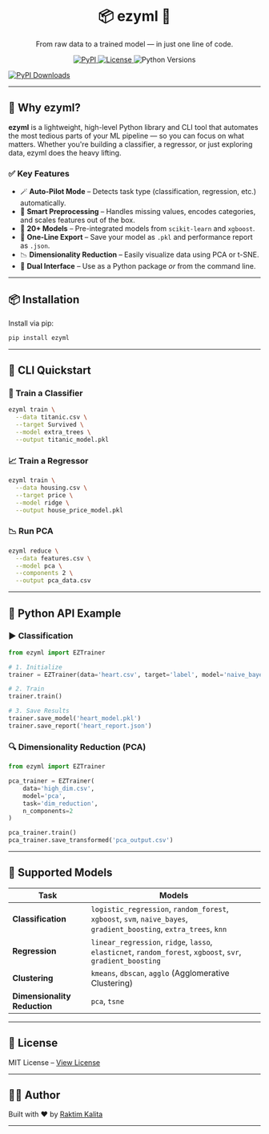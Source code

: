 <div align="center">

# 📦 ezyml 🚀

From raw data to a trained model — in just one line of code.

<a href="https://pypi.org/project/ezyml/">
  <img alt="PyPI" src="https://img.shields.io/pypi/v/ezyml?color=blue&label=PyPI&logo=pypi">
</a>
<a href="https://github.com/Rktim/ezyml/blob/main/LICENSE">
  <img alt="License" src="https://img.shields.io/github/license/Rktim/ezyml?color=blue">
</a>
<img alt="Python Versions" src="https://img.shields.io/pypi/pyversions/ezyml?logo=python&logoColor=white">


</div>


[![PyPI Downloads](https://static.pepy.tech/badge/ezyml)](https://pepy.tech/projects/ezyml)

---

## 🌟 Why ezyml?

**ezyml** is a lightweight, high-level Python library and CLI tool that automates the most tedious parts of your ML pipeline — so you can focus on what matters. Whether you're building a classifier, a regressor, or just exploring data, ezyml does the heavy lifting.

### ✅ Key Features

* 🪄 **Auto-Pilot Mode** – Detects task type (classification, regression, etc.) automatically.
* 🧹 **Smart Preprocessing** – Handles missing values, encodes categories, and scales features out of the box.
* 🧰 **20+ Models** – Pre-integrated models from `scikit-learn` and `xgboost`.
* 💾 **One-Line Export** – Save your model as `.pkl` and performance report as `.json`.
* 📉 **Dimensionality Reduction** – Easily visualize data using PCA or t-SNE.
* 🧪 **Dual Interface** – Use as a Python package *or* from the command line.

---

## 📦 Installation

Install via pip:

```bash
pip install ezyml
```

---

## 🚀 CLI Quickstart

### 🧠 Train a Classifier

```bash
ezyml train \
  --data titanic.csv \
  --target Survived \
  --model extra_trees \
  --output titanic_model.pkl
```

### 📈 Train a Regressor

```bash
ezyml train \
  --data housing.csv \
  --target price \
  --model ridge \
  --output house_price_model.pkl
```

### 📉 Run PCA

```bash
ezyml reduce \
  --data features.csv \
  --model pca \
  --components 2 \
  --output pca_data.csv
```

---

## 🧪 Python API Example

### ▶️ Classification

```python
from ezyml import EZTrainer

# 1. Initialize
trainer = EZTrainer(data='heart.csv', target='label', model='naive_bayes')

# 2. Train
trainer.train()

# 3. Save Results
trainer.save_model('heart_model.pkl')
trainer.save_report('heart_report.json')
```

### 🔍 Dimensionality Reduction (PCA)

```python
from ezyml import EZTrainer

pca_trainer = EZTrainer(
    data='high_dim.csv',
    model='pca',
    task='dim_reduction',
    n_components=2
)

pca_trainer.train()
pca_trainer.save_transformed('pca_output.csv')
```

---

## 🧰 Supported Models

| Task                         | Models                                                                                                             |
| ---------------------------- | ------------------------------------------------------------------------------------------------------------------ |
| **Classification**           | `logistic_regression`, `random_forest`, `xgboost`, `svm`, `naive_bayes`, `gradient_boosting`, `extra_trees`, `knn` |
| **Regression**               | `linear_regression`, `ridge`, `lasso`, `elasticnet`, `random_forest`, `xgboost`, `svr`, `gradient_boosting`        |
| **Clustering**               | `kmeans`, `dbscan`, `agglo` (Agglomerative Clustering)                                                             |
| **Dimensionality Reduction** | `pca`, `tsne`                                                                                                      |

---

## 📜 License

MIT License – [View License](https://github.com/Rktim/ezyml/blob/main/LICENSE)

---

## 👨‍💻 Author

Built with ❤️ by [Raktim Kalita](https://github.com/Rktim)

---
